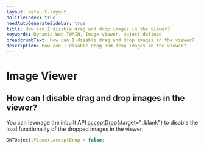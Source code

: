 ```yaml
---
layout: default-layout
noTitleIndex: true
needAutoGenerateSidebar: true
title: How can I disable drag and drop images in the viewer?
keywords: Dynamic Web TWAIN, Image Viewer, object defined
breadcrumbText: How can I disable drag and drop images in the viewer?
description: How can I disable drag and drop images in the viewer?
---
```


# Image Viewer

## How can I disable drag and drop images in the viewer?

You can leverage the inbuilt API [acceptDrop](/_articles/info/api/WebTwain_Viewer.md#acceptdrop){:target="_blank"} to disable the load functionality of the dropped images in the viewer.

```javascript
DWTObject.Viewer.acceptDrop = false;
```
